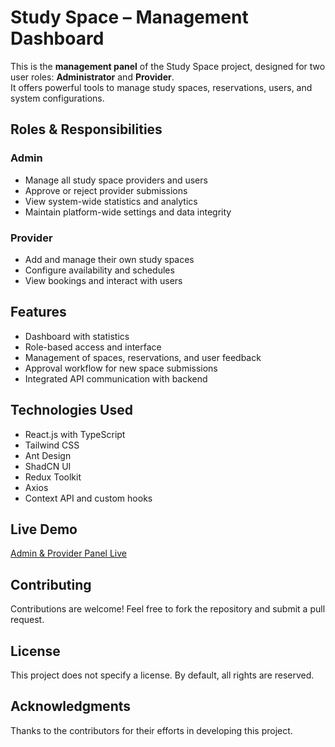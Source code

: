 # Study Space – Management Dashboard

This is the **management panel** of the Study Space project, designed for two user roles: **Administrator** and **Provider**.  
It offers powerful tools to manage study spaces, reservations, users, and system configurations.

## Roles & Responsibilities

### Admin
- Manage all study space providers and users
- Approve or reject provider submissions
- View system-wide statistics and analytics
- Maintain platform-wide settings and data integrity

### Provider
- Add and manage their own study spaces
- Configure availability and schedules
- View bookings and interact with users

## Features

- Dashboard with statistics
- Role-based access and interface
- Management of spaces, reservations, and user feedback
- Approval workflow for new space submissions
- Integrated API communication with backend

## Technologies Used

- React.js with TypeScript
- Tailwind CSS
- Ant Design
- ShadCN UI
- Redux Toolkit
- Axios
- Context API and custom hooks

## Live Demo

[Admin & Provider Panel Live](https://study-space-admin-site.vercel.app/)

## Contributing

Contributions are welcome! Feel free to fork the repository and submit a pull request.

## License

This project does not specify a license. By default, all rights are reserved.

## Acknowledgments

Thanks to the contributors for their efforts in developing this project.
